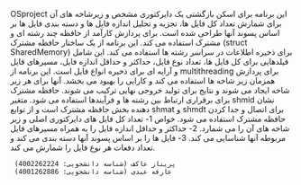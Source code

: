 OSproject
این برنامه برای اسکن بازگشتی یک دایرکتوری مشخص و زیرشاخه های آن برای شمارش تعداد کل فایل ها، تجزیه و تحلیل اندازه فایل ها و دسته بندی فایل ها بر اساس پسوند آنها طراحی شده است. برای پردازش کارآمد از حافظه چند رشته ای و مشترک استفاده می کند.
این برنامه از یک ساختار حافظه مشترک (struct SharedMemory) برای ذخیره اطلاعات در سراسر رشته ها استفاده می کند. این شامل فیلدهایی برای کل فایل ها، تعداد نوع فایل، حداکثر و حداقل اندازه فایل، مسیرهای فایل و آرایه ای برای ذخیره انواع فایل است.
این برنامه از multithreading برای پردازش همزمان زیر شاخه ها استفاده می کند و کارایی را بهبود می بخشد. آنها برای هر زیر شاخه ایجاد می شوند و نتایج برای تولید خروجی نهایی ترکیب می شوند.
حافظه مشترک برای برقراری ارتباط بین رشته ها و فرآیندها استفاده می شود. متغیر shmid نشان دهنده بخش حافظه مشترک است و از توابع shmat و shmdt برای اتصال و جدا کردن حافظه مشترک استفاده می شود.
خواص
1- تعداد کل فایل های دایرکتوری اصلی و زیر شاخه های آن را می شمارد.
2-  حداکثر و حداقل اندازه فایل را به همراه مسیرهای فایل مربوطه آنها شناسایی می کند.
3-  فایل ها را بر اساس پسوند آنها دسته بندی می کند و تعداد دفعات هر نوع فایل را شمارش می کند.


     پریناز عاکف (شناسه دانشجویی: 4002262224)
     عارفه عبدی (شناسه دانشجویی: 4001262886)
